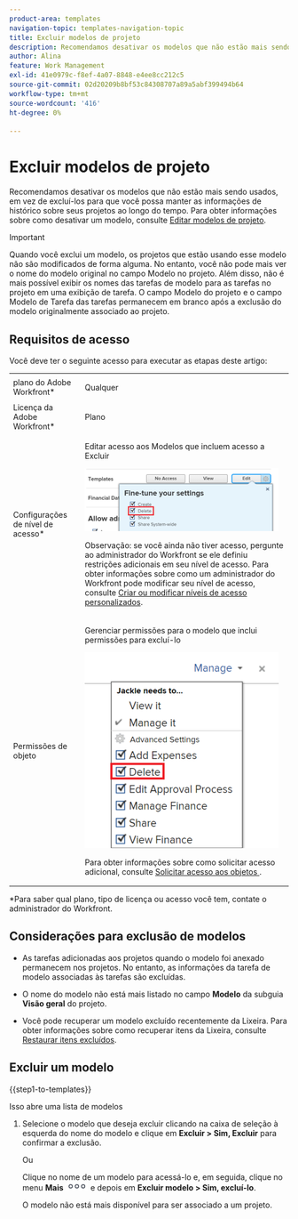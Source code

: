 ```yaml
---
product-area: templates
navigation-topic: templates-navigation-topic
title: Excluir modelos de projeto
description: Recomendamos desativar os modelos que não estão mais sendo usados, em vez de excluí-los para que você possa manter as informações de histórico sobre seus projetos ao longo do tempo.
author: Alina
feature: Work Management
exl-id: 41e0979c-f8ef-4a07-8848-e4ee8cc212c5
source-git-commit: 02d20209b8bf53c84308707a89a5abf399494b64
workflow-type: tm+mt
source-wordcount: '416'
ht-degree: 0%

---
```


# Excluir modelos de projeto

Recomendamos desativar os modelos que não estão mais sendo usados, em vez de excluí-los para que você possa manter as informações de histórico sobre seus projetos ao longo do tempo. Para obter informações sobre como desativar um modelo, consulte [Editar modelos de projeto](../../../manage-work/projects/create-and-manage-templates/edit-templates.md).

>[!IMPORTANT]
>
>Quando você exclui um modelo, os projetos que estão usando esse modelo não são modificados de forma alguma. No entanto, você não pode mais ver o nome do modelo original no campo Modelo no projeto. Além disso, não é mais possível exibir os nomes das tarefas de modelo para as tarefas no projeto em uma exibição de tarefa. O campo Modelo do projeto e o campo Modelo de Tarefa das tarefas permanecem em branco após a exclusão do modelo originalmente associado ao projeto.

## Requisitos de acesso

Você deve ter o seguinte acesso para executar as etapas deste artigo:

<table style="table-layout:auto"> 
 <col> 
 <col> 
 <tbody> 
  <tr> 
   <td role="rowheader">plano do Adobe Workfront*</td> 
   <td> <p>Qualquer</p> </td> 
  </tr> 
  <tr> 
   <td role="rowheader">Licença da Adobe Workfront*</td> 
   <td> <p>Plano </p> </td> 
  </tr> 
  <tr> 
   <td role="rowheader">Configurações de nível de acesso*</td> 
   <td> <p>Editar acesso aos Modelos que incluem acesso a Excluir</p> <p> <img src="assets/template-access-level-with-advanced-settings-350x113.png" style="width: 350;height: 113;"> </p> <p>Observação: se você ainda não tiver acesso, pergunte ao administrador do Workfront se ele definiu restrições adicionais em seu nível de acesso. Para obter informações sobre como um administrador do Workfront pode modificar seu nível de acesso, consulte <a href="../../../administration-and-setup/add-users/configure-and-grant-access/create-modify-access-levels.md" class="MCXref xref">Criar ou modificar níveis de acesso personalizados</a>.</p> </td> 
  </tr> 
  <tr> 
   <td role="rowheader">Permissões de objeto</td> 
   <td> <p>Gerenciar permissões para o modelo que inclui permissões para excluí-lo</p> <p> <img src="assets/template-manage-permissions-with-advanced-settings-350x352.png" style="width: 350;height: 352;"> </p> <p>Para obter informações sobre como solicitar acesso adicional, consulte <a href="../../../workfront-basics/grant-and-request-access-to-objects/request-access.md" class="MCXref xref">Solicitar acesso aos objetos </a>.</p> </td> 
  </tr> 
 </tbody> 
</table>

&#42;Para saber qual plano, tipo de licença ou acesso você tem, contate o administrador do Workfront.

## Considerações para exclusão de modelos

* As tarefas adicionadas aos projetos quando o modelo foi anexado permanecem nos projetos. No entanto, as informações da tarefa de modelo associadas às tarefas são excluídas.
* O nome do modelo não está mais listado no campo **Modelo** da subguia **Visão geral** do projeto.

* Você pode recuperar um modelo excluído recentemente da Lixeira. Para obter informações sobre como recuperar itens da Lixeira, consulte [Restaurar itens excluídos](../../../administration-and-setup/manage-workfront/manage-deleted-items/restore-deleted-items.md).

## Excluir um modelo

{{step1-to-templates}}

Isso abre uma lista de modelos

1. Selecione o modelo que deseja excluir clicando na caixa de seleção à esquerda do nome do modelo e clique em **Excluir > Sim, Excluir** para confirmar a exclusão.

   Ou

   Clique no nome de um modelo para acessá-lo e, em seguida, clique no menu **Mais** ![](assets/qs-more-icon-on-an-object.png) e depois em **Excluir modelo > Sim, excluí-lo**.

   O modelo não está mais disponível para ser associado a um projeto.
